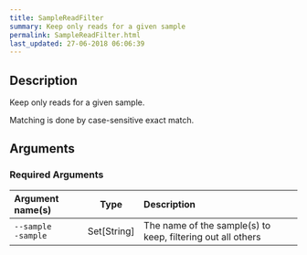 ```yaml
---
title: SampleReadFilter
summary: Keep only reads for a given sample
permalink: SampleReadFilter.html
last_updated: 27-06-2018 06:06:39
---
```



## Description

Keep only reads for a given sample.

 <p>Matching is done by case-sensitive exact match.</p>

## Arguments

### Required Arguments

| Argument name(s) | Type | Description |
| :--------------- | :--: | :------ |
| `--sample`<br/>`-sample` | Set[String] | The name of the sample(s) to keep, filtering out all others |


